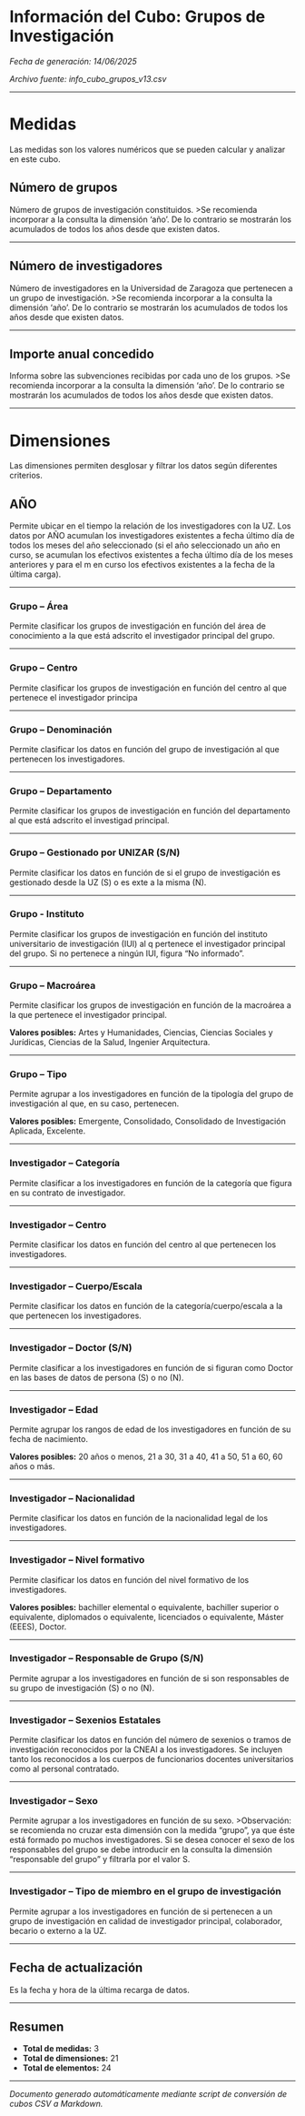 # Información del Cubo: Grupos de Investigación

*Fecha de generación: 14/06/2025*

*Archivo fuente: info_cubo_grupos_v13.csv*

---

# Medidas

Las medidas son los valores numéricos que se pueden calcular y analizar en este cubo.

## Número de grupos

Número de grupos de investigación constituidos. >Se recomienda incorporar a la consulta la dimensión ‘año’. De lo contrario se mostrarán los acumulados de todos los años desde que existen datos.

---

## Número de investigadores

Número de investigadores en la Universidad de Zaragoza que pertenecen a un grupo de investigación. >Se recomienda incorporar a la consulta la dimensión ‘año’. De lo contrario se mostrarán los acumulados de todos los años desde que existen datos.

---

## Importe anual concedido

Informa sobre las subvenciones recibidas por cada uno de los grupos. >Se recomienda incorporar a la consulta la dimensión ‘año’. De lo contrario se mostrarán los acumulados de todos los años desde que existen datos.

---

# Dimensiones

Las dimensiones permiten desglosar y filtrar los datos según diferentes criterios.

## AÑO

Permite ubicar en el tiempo la relación de los investigadores con la UZ. Los datos por AÑO acumulan los investigadores existentes a fecha último día de todos los meses del año seleccionado (si el año seleccionado un año en curso, se acumulan los efectivos existentes a fecha último día de los meses anteriores y para el m en curso los efectivos existentes a la fecha de la última carga).

---

### Grupo – Área

Permite clasificar los grupos de investigación en función del área de conocimiento a la que está adscrito el investigador principal del grupo.

---

### Grupo – Centro

Permite clasificar los grupos de investigación en función del centro al que pertenece el investigador principa

---

### Grupo – Denominación

Permite clasificar los datos en función del grupo de investigación al que pertenecen los investigadores.

---

### Grupo – Departamento

Permite clasificar los grupos de investigación en función del departamento al que está adscrito el investigad principal.

---

### Grupo – Gestionado por UNIZAR (S/N)

Permite clasificar los datos en función de si el grupo de investigación es gestionado desde la UZ (S) o es exte a la misma (N).

---

### Grupo - Instituto

Permite clasificar los grupos de investigación en función del instituto universitario de investigación (IUI) al q pertenece el investigador principal del grupo. Si no pertenece a ningún IUI, figura “No informado”.

---

### Grupo – Macroárea

Permite clasificar los grupos de investigación en función de la macroárea a la que pertenece el investigador principal. 

**Valores posibles:** Artes y Humanidades, Ciencias, Ciencias Sociales y Jurídicas, Ciencias de la Salud, Ingenier Arquitectura.

---

### Grupo – Tipo

Permite agrupar a los investigadores en función de la tipología del grupo de investigación al que, en su caso, pertenecen. 

**Valores posibles:** Emergente, Consolidado, Consolidado de Investigación Aplicada, Excelente.

---

### Investigador – Categoría

Permite clasificar a los investigadores en función de la categoría que figura en su contrato de investigador.

---

### Investigador – Centro

Permite clasificar los datos en función del centro al que pertenecen los investigadores.

---

### Investigador – Cuerpo/Escala

Permite clasificar los datos en función de la categoría/cuerpo/escala a la que pertenecen los investigadores.

---

### Investigador – Doctor (S/N)

Permite clasificar a los investigadores en función de si figuran como Doctor en las bases de datos de persona (S) o no (N).

---

### Investigador – Edad

Permite agrupar los rangos de edad de los investigadores en función de su fecha de nacimiento. 

**Valores posibles:** 20 años o menos, 21 a 30, 31 a 40, 41 a 50, 51 a 60, 60 años o más.

---

### Investigador – Nacionalidad

Permite clasificar los datos en función de la nacionalidad legal de los investigadores.

---

### Investigador – Nivel formativo

Permite clasificar los datos en función del nivel formativo de los investigadores. 

**Valores posibles:** bachiller elemental o equivalente, bachiller superior o equivalente, diplomados o equivalente, licenciados o equivalente, Máster (EEES), Doctor.

---

### Investigador – Responsable de Grupo (S/N)

Permite agrupar a los investigadores en función de si son responsables de su grupo de investigación (S) o no (N).

---

### Investigador – Sexenios Estatales

Permite clasificar los datos en función del número de sexenios o tramos de investigación reconocidos por la CNEAI a los investigadores. Se incluyen tanto los reconocidos a los cuerpos de funcionarios docentes universitarios como al personal contratado.

---

### Investigador – Sexo

Permite agrupar a los investigadores en función de su sexo. >Observación: se recomienda no cruzar esta dimensión con la medida “grupo”, ya que éste está formado po muchos investigadores. Si se desea conocer el sexo de los responsables del grupo se debe introducir en la consulta la dimensión “responsable del grupo” y filtrarla por el valor S.

---

### Investigador – Tipo de miembro en el grupo de investigación

Permite agrupar a los investigadores en función de si pertenecen a un grupo de investigación en calidad de investigador principal, colaborador, becario o externo a la UZ.

---

## Fecha de actualización

Es la fecha y hora de la última recarga de datos.

---

## Resumen

- **Total de medidas:** 3
- **Total de dimensiones:** 21
- **Total de elementos:** 24


---

*Documento generado automáticamente mediante script de conversión de cubos CSV a Markdown.*
